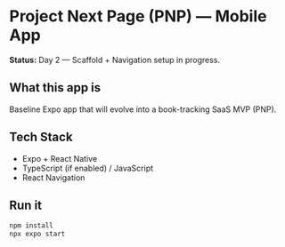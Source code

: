 # Project Next Page (PNP) — Mobile App

**Status:** Day 2 — Scaffold + Navigation setup in progress.

## What this app is
Baseline Expo app that will evolve into a book-tracking SaaS MVP (PNP).

## Tech Stack
- Expo + React Native
- TypeScript (if enabled) / JavaScript
- React Navigation

## Run it
```bash
npm install
npx expo start

